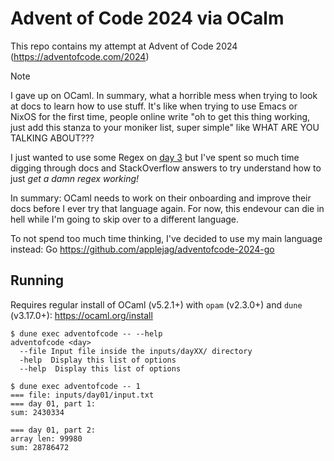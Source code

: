 # Advent of Code 2024 via OCalm

This repo contains my attempt at Advent of Code 2024 (<https://adventofcode.com/2024>)

> [!NOTE]
> I gave up on OCaml. In summary, what a horrible mess when trying to look
> at docs to learn how to use stuff. It's like when trying to use Emacs
> or NixOS for the first time, people online write "oh to get this thing
> working, just add this stanza to your moniker list, super simple" like
> WHAT ARE YOU TALKING ABOUT???
>
> I just wanted to use some Regex on [day 3](https://adventofcode.com/2024/day/3)
> but I've spent so much time digging through docs and StackOverflow
> answers to try understand how to just *get a damn regex working!*
>
> In summary: OCaml needs to work on their onboarding and improve their
> docs before I ever try that language again.
> For now, this endevour can die in hell while I'm going to skip over to
> a different language.
>
> To not spend too much time thinking, I've decided to use my main
> language instead: Go <https://github.com/applejag/adventofcode-2024-go>

## Running

Requires regular install of OCaml (v5.2.1+) with `opam` (v2.3.0+)
and `dune` (v3.17.0+): <https://ocaml.org/install>

```console
$ dune exec adventofcode -- --help
adventofcode <day>
  --file Input file inside the inputs/dayXX/ directory
  -help  Display this list of options
  --help  Display this list of options
```

```console
$ dune exec adventofcode -- 1
=== file: inputs/day01/input.txt
=== day 01, part 1:
sum: 2430334

=== day 01, part 2:
array len: 99980
sum: 28786472
```

